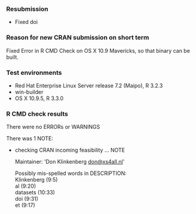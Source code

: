 ### Resubmission  
* Fixed doi

### Reason for new CRAN submission on short term
Fixed Error in R CMD Check on OS X 10.9 Mavericks, so that binary can be built.

### Test environments  
* Red Hat Enterprise Linux Server release 7.2 (Maipo), R 3.2.3  
* win-builder  
* OS X 10.9.5, R 3.3.0  

### R CMD check results
There were no ERRORs or WARNINGS

There was 1 NOTE:

  * checking CRAN incoming feasibility ... NOTE
  
    Maintainer: 'Don Klinkenberg <don@xs4all.nl>'

    Possibly mis-spelled words in DESCRIPTION:  
        Klinkenberg (9:5)  
        al (9:20)  
        datasets (10:33)  
        doi (9:31)  
        et (9:17)  
